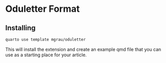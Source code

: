 # Oduletter Format

## Installing

```bash
quarto use template mgrau/oduletter
```

This will install the extension and create an example qmd file that you can use as a starting place for your article.
